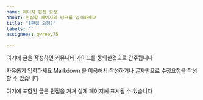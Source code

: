 ```yaml
---
name: 페이지 편집 요청
about: 편집할 페이지의 링크를 입력하세요
title: "[편집 요청]"
labels: ''
assignees: qwreey75

---
```


여기에 글을 작성하면 커뮤니티 가이드를 동의한것으로 간주됩니다

자유롭게 입력하세요
Markdown 을 이용해서 작성하거나 글자만으로 수정요청을 작성 할 수 있습니다

여기에 포함된 글은 편집을 거쳐 실제 페이지에 표시될 수 있습니다
